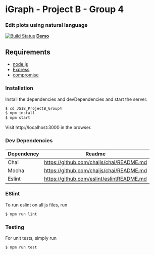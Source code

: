 # iGraph - Project B - Group 4
### Edit plots using natural language

[![Build Status](https://travis-ci.org/Rostlab/JS18_ProjectB_Group4.svg?branch=develop)](https://travis-ci.org/Rostlab/JS18_ProjectB_Group4)
**[Demo](https://js2018-group4.azurewebsites.net/)**

## Requirements
* [node.js](https://nodejs.org/en/)
* [Express](https://expressjs.com/)
* [compromise](http://compromise.cool/)

### Installation

Install the dependencies and devDependencies and start the server.

```sh
$ cd JS18_ProjectB_Group4
$ npm install
$ npm start
```
Visit http://localhost:3000 in the browser.

### Dev Dependencies

| Dependency | Readme  |
| ------ | ------ |
| Chai | https://github.com/chaijs/chai/README.md |
| Mocha | https://github.com/chaijs/chai/README.md |
| Eslint | https://github.com/eslint/eslintREADME.md |

### ESlint
To run eslint on all js files, run
```sh
$ npm run lint
```

### Testing
For unit tests, simply run
```sh
$ npm run test
```
